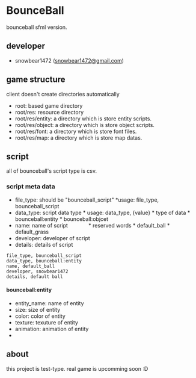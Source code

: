 # BounceBall
bounceball sfml version.

## developer
- snowbear1472 (snowbear1472@gmail.com)

## game structure
client doesn't create directories automatically

- root: based game directory
- root/res: resource directory
- root/res/entity: a directory which is store entity scripts.
- root/res/object: a directory which is store object scripts.
- root/res/font: a directory which is store font files.
- root/res/map: a directory which is store map datas.

## script
all of bounceball's script type is csv.

### script meta data
- file_type: should be "bounceball_script"
*usage: file_type, bounceball_script
- data_type: script data type
              * usage: data_type, {value}
              * type of data
                * bounceball:entity
                * bounceball:objcet
- name: name of script
              * reserved words
                * default_ball
                * default_grass
- developer: developer of script
- details: details of script

<pre><code>file_type, bounceball_script
data_type, bounceball:entity
name, default_ball
developer, snowbear1472
details, default ball
</code></pre>

#### bounceball:entity
- entity_name: name of entity
- size: size of entity
- color: color of entity
- texture: texuture of entity
- animation: animation of entity
-

## about
this project is test-type. real game is upcomming soon :D
